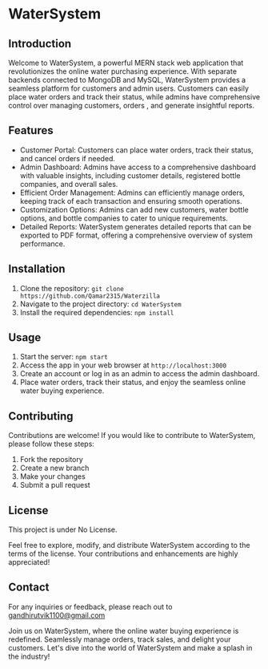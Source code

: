 # WaterSystem

## Introduction

Welcome to WaterSystem, a powerful MERN stack web application that revolutionizes the online water purchasing experience. With separate backends connected to MongoDB and MySQL, WaterSystem provides a seamless platform for customers and admin users. Customers can easily place water orders and track their status, while admins have comprehensive control over managing customers, orders , and generate insightful reports. 

## Features

- Customer Portal: Customers can place water orders, track their status, and cancel orders if needed.
- Admin Dashboard: Admins have access to a comprehensive dashboard with valuable insights, including customer details, registered bottle companies, and overall sales.
- Efficient Order Management: Admins can efficiently manage orders, keeping track of each transaction and ensuring smooth operations.
- Customization Options: Admins can add new customers, water bottle options, and bottle companies to cater to unique requirements.
- Detailed Reports: WaterSystem generates detailed reports that can be exported to PDF format, offering a comprehensive overview of system performance.

## Installation

1. Clone the repository: `git clone https://github.com/Qamar2315/Waterzilla`
2. Navigate to the project directory: `cd WaterSystem`
3. Install the required dependencies: `npm install`

## Usage

1. Start the server: `npm start`
2. Access the app in your web browser at `http://localhost:3000`
3. Create an account or log in as an admin to access the admin dashboard.
4. Place water orders, track their status, and enjoy the seamless online water buying experience.

## Contributing

Contributions are welcome! If you would like to contribute to WaterSystem, please follow these steps:

1. Fork the repository
2. Create a new branch
3. Make your changes
4. Submit a pull request

## License

This project is under No License.

Feel free to explore, modify, and distribute WaterSystem according to the terms of the license. Your contributions and enhancements are highly appreciated!

## Contact

For any inquiries or feedback, please reach out to gandhirutvik1100@gmail.com

Join us on WaterSystem, where the online water buying experience is redefined. Seamlessly manage orders, track sales, and delight your customers. Let's dive into the world of WaterSystem and make a splash in the industry!
